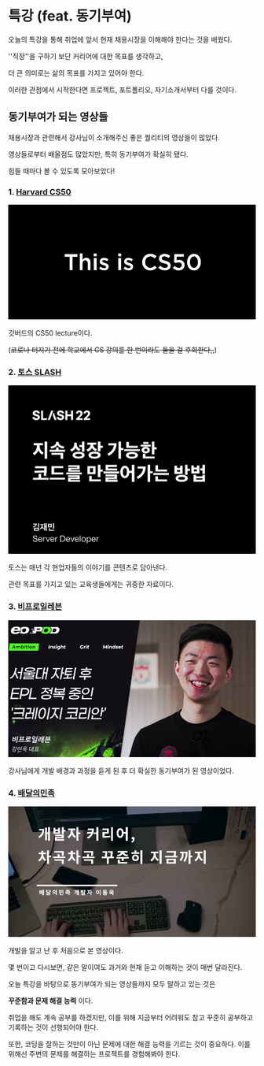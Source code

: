 # 특강 (feat. 동기부여)

오늘의 특강을 통해 취업에 앞서 현재 채용시장을 이해해야 한다는 것을 배웠다. 

''직장''을 구하기 보단 커리어에 대한 목표를 생각하고,

 더 큰 의미로는 삶의 목표를 가지고 있어야 한다. 

이러한 관점에서 시작한다면 프로젝트, 포트폴리오, 자기소개서부터 다를 것이다. 



## 동기부여가 되는 영상들

채용시장과 관련해서 강사님이 소개해주신 좋은 퀄리티의 영상들이 많았다. 

영상들로부터 배울점도 많았지만, 특히 동기부여가 확실히 됐다. 

힘들 때마다 볼 수 있도록 모아보았다!



### 1. [Harvard CS50](https://www.youtube.com/watch?v=jUyQqLvg8Qw)

![cs50](./특강.assets/cs50.jpeg)

갓버드의 CS50 lecture이다. 

(~~코로나 터지기 전에 학교에서 CS 강의를 한 번이라도 들을 걸 후회한다,,~~)



### 2. [토스 SLASH](https://www.youtube.com/watch?v=RVO02Z1dLF8)

![toss](./%ED%8A%B9%EA%B0%95.assets/toss.jpeg)

토스는 매년 각 현업자들의 이야기를 콘텐츠로 담아낸다.

관련 목표를 가지고 있는 교육생들에게는 귀중한 자료이다. 



### 3. [비프로일레븐](https://www.youtube.com/watch?v=dIFYZN-Ugvw)

![비프로일레븐](./%ED%8A%B9%EA%B0%95.assets/%EB%B9%84%ED%94%84%EB%A1%9C%EC%9D%BC%EB%A0%88%EB%B8%90.jpeg)

강사님에게 개발 배경과 과정을 듣게 된 후 더 확실한 동기부여가 된 영상이었다. 



### 4. [배달의민족](https://www.youtube.com/watch?v=V9AGvwPmnZU)

![배달의민족](./%ED%8A%B9%EA%B0%95.assets/%EB%B0%B0%EB%8B%AC%EC%9D%98%EB%AF%BC%EC%A1%B1.jpeg)

개발을 알고 난 후 처음으로 본 영상이다. 

몇 번이고 다시보면, 같은 말이여도 과거와 현재 듣고 이해하는 것이 매번 달라진다. 



오늘 특강을 바탕으로 동기부여가 되는 영상들까지 모두 말하고 있는 것은

**꾸준함과 문제 해결 능력** 이다. 



취업을 해도 계속 공부를 하겠지만, 이를 위해 지금부터 어려워도 참고 꾸준히 공부하고 기록하는 것이 선행되어야 한다. 

또한, 코딩을 잘하는 것만이 아닌 문제에 대한 해결 능력을 기르는 것이 중요하다. 이를 위해선 주변의 문제를 해결하는 프로젝트를 경험해봐야 한다. 